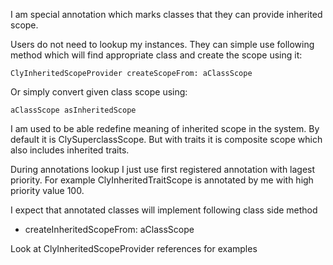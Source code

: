 I am special annotation which marks classes that they can provide inherited scope.

Users do not need to lookup my instances. They can simple use following method which will find appropriate class and create the scope using it:

	ClyInheritedScopeProvider createScopeFrom: aClassScope

Or simply convert given class scope using: 

	aClassScope asInheritedScope
	
I am used to be able redefine meaning of inherited scope in the system. 
By default it is ClySuperclassScope. But with traits it is composite scope which also includes inherited traits.

During annotations lookup I just use first registered annotation with lagest priority. 
For example ClyInheritedTraitScope is annotated by me with high priority value 100.

I expect that annotated classes will implement following class side method 

- createInheritedScopeFrom: aClassScope

Look at ClyInheritedScopeProvider references for examples